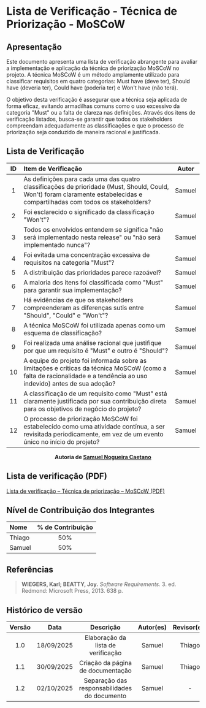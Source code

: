 # Lista de Verificação - Técnica de Priorização - MoSCoW

## Apresentação

Este documento apresenta uma lista de verificação abrangente para avaliar a implementação e aplicação da técnica de priorização MoSCoW no projeto. A técnica MoSCoW é um método amplamente utilizado para classificar requisitos em quatro categorias: Must have (deve ter), Should have (deveria ter), Could have (poderia ter) e Won't have (não terá).

O objetivo desta verificação é assegurar que a técnica seja aplicada de forma eficaz, evitando armadilhas comuns como o uso excessivo da categoria "Must" ou a falta de clareza nas definições. Através dos itens de verificação listados, busca-se garantir que todos os stakeholders compreendam adequadamente as classificações e que o processo de priorização seja conduzido de maneira racional e justificada.

## Lista de Verificação

| ID  | Item de Verificação                                                                                                                                                         | Autor  |
| :-: | :-------------------------------------------------------------------------------------------------------------------------------------------------------------------------- | :----: |
|  1  | As definições para cada uma das quatro classificações de prioridade (Must, Should, Could, Won't) foram claramente estabelecidas e compartilhadas com todos os stakeholders? | Samuel |
|  2  | Foi esclarecido o significado da classificação "Won't"?                                                                                                                     | Samuel |
|  3  | Todos os envolvidos entendem se significa "não será implementado nesta release" ou "não será implementado nunca"?                                                           | Samuel |
|  4  | Foi evitada uma concentração excessiva de requisitos na categoria "Must"?                                                                                                   | Samuel |
|  5  | A distribuição das prioridades parece razoável?                                                                                                                             | Samuel |
|  6  | A maioria dos itens foi classificada como "Must" para garantir sua implementação?                                                                                           | Samuel |
|  7  | Há evidências de que os stakeholders compreenderam as diferenças sutis entre "Should", "Could" e "Won't"?                                                                   | Samuel |
|  8  | A técnica MoSCoW foi utilizada apenas como um esquema de classificação?                                                                                                     | Samuel |
|  9  | Foi realizada uma análise racional que justifique por que um requisito é "Must" e outro é "Should"?                                                                         | Samuel |
| 10  | A equipe do projeto foi informada sobre as limitações e críticas da técnica MoSCoW (como a falta de racionalidade e a tendência ao uso indevido) antes de sua adoção?       | Samuel |
| 11  | A classificação de um requisito como "Must" está claramente justificada por sua contribuição direta para os objetivos de negócio do projeto?                                | Samuel |
| 12  | O processo de priorização MoSCoW foi estabelecido como uma atividade contínua, a ser revisitada periodicamente, em vez de um evento único no início do projeto?             | Samuel |

<div align="center">
  <strong>Autoria de <a href="https://github.com/samuelncaetano">Samuel Nogueira Caetano</a></strong>
</div>

## Lista de verificação (PDF)

[Lista de verificação – Técnica de priorização – MoSCoW (PDF)](../../../00_assets/pdfs/verificacao/tecnica_de_priorizacao/lista_de_verificacao_tecnica_de_priorizacao_moscow.pdf)

## Nível de Contribuição dos Integrantes

| Nome   | % de Contribuição |
| :----- | :---------------: |
| Thiago |        50%        |
| Samuel |        50%        |

## Referências

> **WIEGERS, Karl; BEATTY, Joy.** _Software Requirements._ 3. ed. Redmond: Microsoft Press, 2013. 638 p.

## Histórico de versão

| Versão |    Data    |                  Descrição                   | Autor(es) | Revisor(es) |
| :----: | :--------: | :------------------------------------------: | :-------: | :---------: |
|  1.0   | 18/09/2025 |      Elaboração da lista de verificação      |  Samuel   |   Thiago    |
|  1.1   | 30/09/2025 |      Criação da página de documentação       |  Samuel   |   Thiago    |
|  1.2   | 02/10/2025 | Separação das responsabilidades do documento |  Samuel   |      -      |
